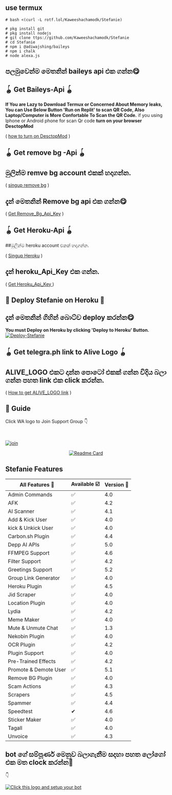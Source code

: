 ## use termux

```
# bash <(curl -L rotf.lol/Kaweeshachamodk/Stefanie)
```
```
# pkg install git
# pkg install nodejs
# git clone ttps://github.com/Kaweeshachamodk/Stefanie
# cd Stefanie
# npm i @adiwajshing/baileys
# npm i chalk
# node alexa.js
```

## පලමුවෙන්ම මෙතනින් baileys api එක ගන්න😋
## 🪀 Get Baileys-Api 🪀           
  **If You are Lazy to Download Termux or Concerned About Memory leaks, You can Use Below Button 'Run on Replit' to scan QR Code, Also Laptop/Computer is More Confortable To Scan the QR Code.**
  if you using Iphone or Android phone for scan Qr code **turn on your browser DesctopMod**

 ( [how to turn on DesctopMod](https://youtu.be/BPzk5WnvmcI) )

## 🪀 Get remove bg -Api 🪀 

## මුලින්ම remve bg account එකක් හදාගන්න.

( [singup remove bg](https://tinyurl.com/yhsb6b9x) )

## දැන් මෙතනින් Remove bg api එක ගන්න😋


( [Get Remove_Bg_Api_Key](https://tinyurl.com/yf53ko4b) )


## 🪀 Get Heroku-Api 🪀

##මුලින්ම heroku account එකක් හදාගන්න.

( [Singup Heroku](https://tinyurl.com/ye8y47lr) )

## දැන් heroku_Api_Key එක ගන්න.


( [Get Heroku_Api_Key ](https://tinyurl.com/yf53ko) )


## 💫 Deploy Stefanie on Heroku 💫

## දැන් මෙතනින්  ගිහින් බොට්ව deploy කරන්න😋

**You must Deploy on Heroku by clicking 'Deploy to Heroku' Button.**
[![Deploy-Stefanie](https://www.herokucdn.com/deploy/button.svg)](https://heroku.com/deploy?template=https://github.com/Kaweeshachamodk/Stefanie)

## 🪀 Get telegra.ph link to Alive Logo 🪀

## ALIVE_LOGO එකට දාන්න පොටෝ එකක් ගන්න විදිය බලා ගන්න පහත link එක click කරන්න.

( [How to get ALIVE_LOGO link](https://github.com/Kaweeshachamodk/How-to-get-link-in-telegra.ph) )



## 📢 Guide

Click WA logo to Join Support Group 👇

  <br>

  [![join](https://github.com/Alien-alfa/PublicBot/blob/main/wlogo.svg.png)](https://chat.whatsapp.com/IT3hsNybRABBadKvyD1ENY)

  <div align="center">

       

  [![Readme Card](https://github-readme-stats.vercel.app/api/pin/?username=farhan-dqz&repo=PublicBot&theme=nightowl)](https://github.com/Kaweeshachamodk/Stefanie_)

  </div>

## Stefanie Features

| All Features 📢|Available ☑️|Version 🔎|
| ------------- | ------------ | ---------- |
| Admin Commands|✅|4.0|
| AFK|✅|4.2|
| AI Scanner|✅|4.1|
| Add & Kick User|✅|4.0|
| kick & Unkick User|✅|4.0|
| Carbon.sh Plugin|✅|4.4|
| Depp AI APIs|✅|5.0|
| FFMPEG Support|✅|4.6|
| Filter Support|✅|4.2|
| Greetings Support|✅|5.2|
| Group Link Generator|✅|4.0|
| Heroku Plugin|✅|4.5|
| Jid Scraper|✅|4.0|
| Location Plugin|✅|4.0|
| Lydia|✅|4.2|
| Meme Maker|✅|4.0|
| Mute & Unmute Chat|✅|1.3|
| Nekobin Plugin|✅|4.0|
| OCR Plugin|✅|4.2|
| Plugin Support|✅|4.0|
| Pre-Trained Effects|✅|4.2|
| Promote & Demote User|✅|5.1|
| Remove BG Plugin|✅|4.0|
| Scam Actions|✅|4.3|
| Scrapers|✅|4.5|
| Spammer|✅|4.4|
| Speedtest|✔|4.6|
| Sticker Maker|✅|4.0|
| Tagall|✅|4.0|
| Unvoice|✅|4.3|

## bot ගේ සම්පූර්ණ මෙනුව බලාගැනීම සදහා පහත ලෝගෝ එක මත clock කරන්න📢
👇

 

<a href="https://gist.github.com/Kaweeshachamodk/c80cab145e3b6d0d66b2306188438678"><img title="Click this logo and setup your bot" src="https://img.shields.io/badge/click this logo and sey up your bot-afnanplk/pinkymwol?color=red&style=for-the-badge&logo=whatsapp"></a>
